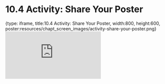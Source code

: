 # 10.4 Activity: Share Your Poster
 
{type: iframe, title:10.4 Activity: Share Your Poster, width:800, height:600, poster:resources/chapt_screen_images/activity-share-your-poster.png}
![](https://vgaysin1.github.io/CURE-MicrobialMysteries-test/activity-share-your-poster.html)
 

 
